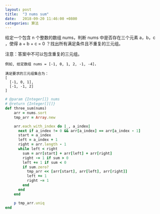 ```yaml
---
layout: post
title:  "3 nums sum"
date:   2018-09-20 11:46:00 +0800
categories: 算法
---
```

给定一个包含 n 个整数的数组 nums，判断 nums 中是否存在三个元素 a，b，c ，使得 a + b + c = 0 ？找出所有满足条件且不重复的三元组。

注意：答案中不可以包含重复的三元组。
```
例如, 给定数组 nums = [-1, 0, 1, 2, -1, -4]，

满足要求的三元组集合为：
[
  [-1, 0, 1],
  [-1, -1, 2]
]
```

```ruby
# @param {Integer[]} nums
# @return {Integer[][]}
def three_sum(nums)
    arr = nums.sort
    tmp_arr = Array.new

    arr.each_with_index do |_, a_index|
      next if a_index != 0 && arr[a_index] == arr[a_index - 1]
      start = a_index
      left = a_index + 1
      right = arr.length - 1
      while left < right
        sum = arr[start] + arr[left] + arr[right]
        right -= 1 if sum > 0
        left += 1 if sum < 0
        if sum.zero?
          tmp_arr << [arr[start], arr[left], arr[right]]
          left += 1
          right -= 1
        end
      end
    end

    p tmp_arr.uniq
end
```


